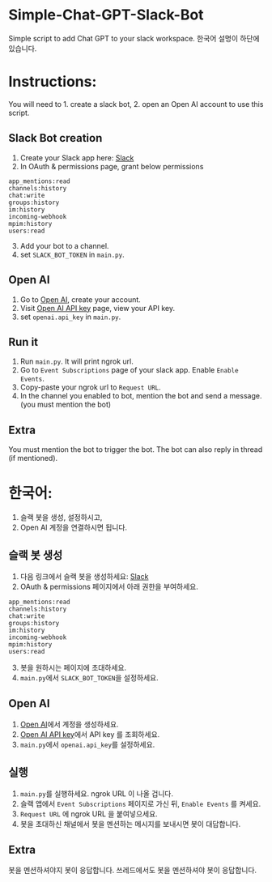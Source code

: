 # Simple-Chat-GPT-Slack-Bot

Simple script to add Chat GPT to your slack workspace.
한국어 설명이 하단에 있습니다.

# Instructions:
You will need to 1. create a slack bot, 2. open an Open AI account to use this script.

## Slack Bot creation
1. Create your Slack app here: [Slack](https://api.slack.com/apps)
2. In OAuth & permissions page, grant below permissions
```
app_mentions:read
channels:history
chat:write
groups:history
im:history
incoming-webhook
mpim:history
users:read
```
3. Add your bot to a channel.
4. set `SLACK_BOT_TOKEN` in `main.py`.

## Open AI
1. Go to [Open AI](https://platform.openai.com/), create your account.
2. Visit [Open AI API key](https://platform.openai.com/account/api-keys) page, view your API key.
3. set `openai.api_key` in `main.py`.

## Run it
1. Run `main.py`. It will print ngrok url.
2. Go to `Event Subscriptions` page of your slack app. Enable `Enable Events`. 
3. Copy-paste your ngrok url to `Request URL`.
4. In the channel you enabled to bot, mention the bot and send a message. (you must mention the bot)

## Extra
You must mention the bot to trigger the bot.
The bot can also reply in thread (if mentioned).

# 한국어:
1. 슬랙 봇을 생성, 설정하시고,
2. Open AI 계정을 연결하시면 됩니다.

## 슬랙 봇 생성
1. 다음 링크에서 슬랙 봇을 생성하세요: [Slack](https://api.slack.com/apps)
2. OAuth & permissions 페이지에서 아래 권한을 부여하세요.
```
app_mentions:read
channels:history
chat:write
groups:history
im:history
incoming-webhook
mpim:history
users:read
```
3. 봇을 원하시는 페이지에 초대하세요.
4. `main.py`에서 `SLACK_BOT_TOKEN`을 설정하세요.

## Open AI
1. [Open AI](https://platform.openai.com/)에서 계정을 생성하세요.
2. [Open AI API key](https://platform.openai.com/account/api-keys)에서 API key 를 조회하세요.
3. `main.py`에서 `openai.api_key`를 설정하세요.

## 실행
1. `main.py`를 실행하세요. ngrok URL 이 나올 겁니다.
2. 슬랙 앱에서 `Event Subscriptions` 페이지로 가신 뒤, `Enable Events` 를 켜세요.
3. `Request URL` 에 ngrok URL 을 붙여넣으세요.
4. 봇을 초대하신 채널에서 봇을 멘션하는 메시지를 보내시면 봇이 대답합니다.

## Extra
봇을 멘션하셔야지 봇이 응답합니다.
쓰레드에서도 봇을 멘션하셔야 봇이 응답합니다.
